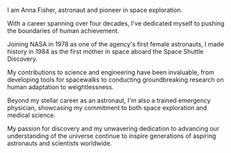  I am Anna Fisher, astronaut and pioneer in space exploration. 
 
 With a career spanning over four decades, I've dedicated myself to pushing the boundaries of human achievement. 

Joining NASA in 1978 as one of the agency's first female astronauts, I made history in 1984 as the first mother in space aboard the Space Shuttle Discovery. 

My contributions to science and engineering have been invaluable, from developing tools for spacewalks to conducting groundbreaking research on human adaptation to weightlessness. 

Beyond my stellar career as an astronaut, I'm also a trained emergency physician, showcasing my commitment to both space exploration and medical science. 

My passion for discovery and my unwavering dedication to advancing our understanding of the universe continue to inspire generations of aspiring astronauts and scientists worldwide.